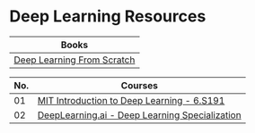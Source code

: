 # Deep Learning Resources

| Books    |
| -------- | 
|[Deep Learning From Scratch](https://github.com/Nyur-AI/Coding-Resources/blob/main/Deep%20Learning/Books/Deep%20Learning%20from%20Scratch.pdf)|

| No.| Courses    |
|-------- | -------- | 
| 01 | [MIT Introduction to Deep Learning - 6.S191](https://www.youtube.com/playlist?list=PLtBw6njQRU-rwp5__7C0oIVt26ZgjG9NI)|
| 02 | [DeepLearning.ai - Deep Learning Specialization](https://www.coursera.org/specializations/deep-learning?)|